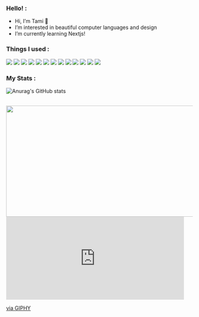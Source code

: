 ### Hello! :
- Hi, I’m Tami 🦦 
- I’m interested in beautiful computer languages and design
- I’m currently learning Nextjs!

### Things I used :
<div>
    <img src = "https://img.shields.io/badge/HTML5-E34F26.svg?&style=for-the-badge&logo=HTML5&logoColor=white" />
    <img src = "https://img.shields.io/badge/CSS3-1572B6.svg?&style=for-the-badge&logo=CSS3&logoColor=white" />
    <img src = "https://img.shields.io/badge/styledcomponents-DB7093.svg?&style=for-the-badge&logo=styledcomponents&logoColor=white" />
    <img src = "https://img.shields.io/badge/javaScript-F7DF1E.svg?style=for-the-badge&logo=javascript&logoColor=black"/>
    <img src = "https://img.shields.io/badge/react-61DAFB.svg?&style=for-the-badge&logo=react&logoColor=white" />
    <img src = "https://img.shields.io/badge/reacthookform-EC5990.svg?&style=for-the-badge&logo=reacthookform&logoColor=white" />
    <img src = "https://img.shields.io/badge/reactQuery-FF4154.svg?&style=for-the-badge&logo=reactQuery&logoColor=white" />
    <img src = "https://img.shields.io/badge/reactrouter-CA4245.svg?&style=for-the-badge&logo=reactrouter&logoColor=white" />
    <img src = "https://img.shields.io/badge/MUI-007FFF.svg?&style=for-the-badge&logo=MUI&logoColor=white" />
    <img src = "https://img.shields.io/badge/typeScript-3178C6.svg?&style=for-the-badge&logo=typeScript&logoColor=white" />
    <img src = "https://img.shields.io/badge/next.js-000000.svg?&style=for-the-badge&logo=nextdotjs&logoColor=white" />
    <img src = "https://img.shields.io/badge/prisma-2D3748.svg?&style=for-the-badge&logo=prisma&logoColor=white" />
    <img src = "https://img.shields.io/badge/git-F05032.svg?&style=for-the-badge&logo=git&logoColor=white" />
</div>

### My Stats :
![Anurag's GitHub stats](https://github-readme-stats.vercel.app/api?username=tamoimi&show_icons=true&theme=vue)

<br/>

<div>
  <img src="[https://giphy.com/embed/3tpinSPvGf8MU](https://giphy.com/embed/fIVwYg5XgFfG0)" width="600" height="300"/>
</div>

<iframe src="https://giphy.com/embed/fIVwYg5XgFfG0" width="480" height="224" frameBorder="0" class="giphy-embed" allowFullScreen></iframe><p><a href="https://giphy.com/gifs/community-friendship-high-five-fIVwYg5XgFfG0">via GIPHY</a></p>
